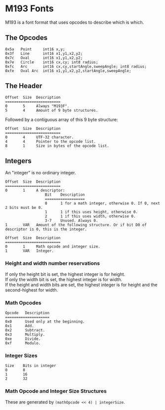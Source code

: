 # M193 Fonts
M193 is a font format that uses opcodes to describe which is which.
## The Opcodes
```
0x5a   Point     int16 x,y;
0x3f   Line      int16 x1,y1,x2,y2;
0x7c   Oval      int16 x1,y1,x2,y2;
0x7e   Circle    int16 cx,cy; int8 radius;
0xfc   Arc       int16 cx,cy,startAngle,sweepAngle; int8 radius;
0xfe   Oval Arc  int16 x1,y1,x2,y2,startAngle,sweepAngle;
```
## The Header
```
Offset  Size  Description
=========================
0       5     Always "M193F".
5       4     Amount of 9 byte structures.
```

Followed by a contiguous array of this 9 byte structure:

```
Offset  Size  Description
=========================
0       4     UTF-32 character.
4       4     Pointer to the opcode list.
8       1     Size in bytes of the opcode list.
```
## Integers
An "integer" is no ordinary integer.

```
Offset  Size  Description
=========================
0       1     A descriptor:
                  Bit    Description
                  ==================
                  0      1 for a math integer, otherwise 0. If 0, next 2 bits must be 0.
                  1      1 if this uses height, otherwise 0.
                  2      1 if this uses width, otherwise 0.
                  3-7    Unused. Always 0.
1       VAR   Amount of the following structure. Or if bit D0 of descriptor is 0, this is the integer.

Offset  Size  Description
=========================
0       1     Math opcode and integer size.
1       VAR   Integer.
```
### Height and width number reservations
If only the height bit is set, the highest integer is for height.  
If only the width bit is set, the highest integer is for width.  
If the height and width bits are set, the highest integer is for height and the second-highest for width.
### Math Opcodes
```
Opcode   Description
====================
0x0      Used only at the beginning.
0x1      Add.
0x2      Subtract.
0x3      Multiply.
0xe      Divide.
0xf      Modulo.
```
### Integer Sizes
```
Size    Bits in integer
0       8
1       16
2       32
```
### Math Opcode and Integer Size Structures
These are generated by `(mathOpcode << 4) | integerSize`.
